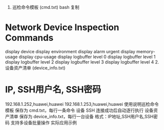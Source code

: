 1. 巡检命令模板 (cmd.txt)
bash
复制
# Network Device Inspection Commands
display device
display environment
display alarm urgent
display memory-usage
display cpu-usage
display logbuffer level 0
display logbuffer level 1
display logbuffer level 2
display logbuffer level 3
display logbuffer level 4
2. 设备资产清单 (device_info.txt)
# IP, SSH用户名, SSH密码
192.168.1.252,huawei,huawei
192.168.1.253,huawei,huawei
使用说明
​巡检命令模板​
保存为 cmd.txt，每行一条命令
设备 SSH 连接成功后自动逐行执行
​设备资产清单​
保存为 device_info.txt，每行一台设备
格式：IP地址,SSH用户名,SSH密码
支持多设备批量操作
实际应用示例
